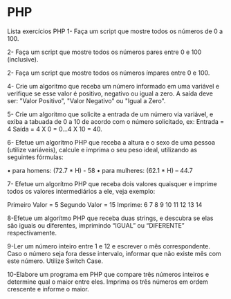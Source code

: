 # PHP
Lista exercícios PHP
1- Faça um script que mostre todos os números de 0 a 100.

2- Faça um script que mostre todos os números pares entre 0 e 100 (inclusive).

2- Faça um script que mostre todos os números ímpares entre 0 e 100.

4- Crie um algoritmo que receba um número informado em uma variável e verifique se esse valor é positivo, negativo ou igual a zero. A saída deve ser: "Valor Positivo", "Valor Negativo" ou "Igual a Zero".

5- Crie um algoritmo que solicite a entrada de um número via variável, e exiba a tabuada de 0 a 10 de acordo com o número solicitado, ex: 
Entrada = 4
Saída = 4 X 0 = 0...4 X 10 = 40.

6- Efetue um algorítmo PHP que receba a altura e o sexo de uma pessoa (utilize variáveis), calcule e imprima o seu peso ideal, utilizando as seguintes fórmulas:

• para homens: (72.7 * H) - 58
• para mulheres: (62.1 * H) – 44.7

7- Efetue um algorítmo PHP que receba dois valores quaisquer e imprime todos os valores intermediários a ele, veja exemplo:

Primeiro Valor = 5
Segundo Valor = 15
Imprime: 6 7 8 9 10 11 12 13 14

8-Efetue um algorítmo PHP que receba duas strings, e descubra se elas são iguais ou diferentes, 
imprimindo “IGUAL” ou “DIFERENTE” respectivamente.

9-Ler um número inteiro entre 1 e 12 e escrever o mês correspondente. Caso o número seja fora desse intervalo, informar que não existe mês com este número. Utilize Switch Case.

10-Elabore um programa em PHP que compare três números inteiros e determine qual o maior entre eles. Imprima os três números em ordem crescente e informe o maior.

